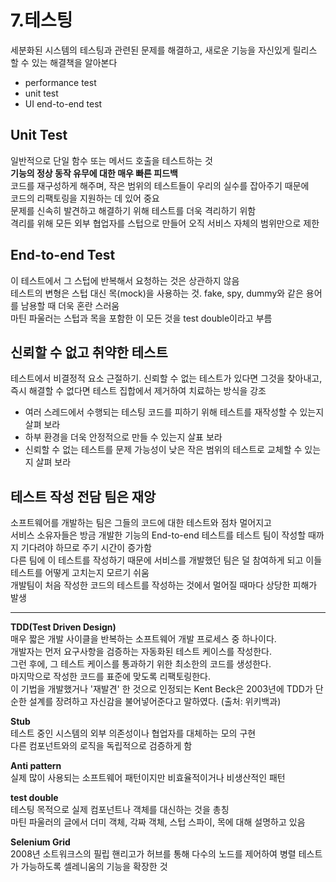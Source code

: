 # 7.테스팅  

세분화된 시스템의 테스팅과 관련된 문제를 해결하고, 새로운 기능을 자신있게 릴리스 할 수 있는 해결책을 알아본다  

-  performance test  
- unit test  
- UI end-to-end test

## Unit Test  
일반적으로 단일 함수 또는 메서드 호출을 테스트하는 것  
**기능의 정상 동작 유무에 대한 매우 빠른 피드백**  
코드를 재구성하게 해주며, 작은 범위의 테스트들이 우리의 실수를 잡아주기 때문에  
코드의 리팩토링을 지원하는 데 있어 중요  
문제를 신속히 발견하고 해결하기 위해 테스트를 더욱 격리하기 위함  
격리를 위해 모든 외부 협업자를 스텁으로 만들어 오직 서비스 자체의 범위만으로 제한  

## End-to-end Test 
이 테스트에서 그 스텁에 반복해서 요청하는 것은 상관하지 않음  
테스트의 변형은 스텁 대신 목(mock)을 사용하는 것. 
fake, spy, dummy와 같은 용어를 남용할 때 더욱 혼란 스러움  
마틴 파울러는 스텁과 목을 포함한 이 모든 것을 test double이라고 부름  
 
## 신뢰할 수 없고 취약한 테스트  
테스트에서 비결정적 요소 근절하기. 
신뢰할 수 없는 테스트가 있다면 그것을 찾아내고, 즉시 해결할 수 없다면 테스트 집합에서 제거하여 치료하는 방식을 강조  
- 여러 스레드에서 수행되는 테스팅 코드를 피하기 위해 테스트를 재작성할 수 있는지 살펴 보라   
- 하부 환경을 더욱 안정적으로 만들 수 있는지 살표 보라  
- 신뢰할 수 없는 테스트를 문제 가능성이 낮은 작은 범위의 테스트로 교체할 수 있는지 살펴 보라  

## 테스트 작성 전담 팀은 재앙  
소프트웨어를 개발하는 팀은 그들의 코드에 대한 테스트와 점차 멀어지고  
서비스 소유자들은 방금 개발한 기능의 End-to-end 테스트를 테스트 팀이 작성할 때까지 기다려야 하므로 주기 시간이 증가함  
다른 팀에 이 테스트를 작성하기 때문에 서비스를 개발했던 팀은 덜 참여하게 되고 이들 테스트를 어떻게 고치는지 모르기 쉬움  
개발팀이 처음 작성한 코드의 테스트를 작성하는 것에서 멀어질 때마다 상당한 피해가 발생  


---
**TDD(Test Driven Design)**   
매우 짧은 개발 사이클을 반복하는 소프트웨어 개발 프로세스 중 하나이다.  
개발자는 먼저 요구사항을 검증하는 자동화된 테스트 케이스를 작성한다.  
그런 후에, 그 테스트 케이스를 통과하기 위한 최소한의 코드를 생성한다.  
마지막으로 작성한 코드를 표준에 맞도록 리팩토링한다.  
이 기법을 개발했거나 '재발견' 한 것으로 인정되는 Kent Beck은 2003년에 TDD가 단순한 설계를 장려하고 자신감을 불어넣어준다고 말하였다. (출처: 위키백과)  

**Stub**  
테스트 중인 시스템의 외부 의존성이나 협업자를 대체하는 모의 구현  
다른 컴포넌트와의 로직을 독립적으로 검증하게 함  

**Anti pattern**  
실제 많이 사용되는 소프트웨어 패턴이지만 비효율적이거나 비생산적인 패턴  

**test double**  
테스팅 목적으로 실제 컴포넌트나 객체를 대신하는 것을 총칭  
마틴 파울러의 글에서 더미 객체, 각짜 객체, 스텁 스파이, 목에 대해 설명하고 있음   

**Selenium Grid**  
2008년 소트워크스의 필립 핸리고가 허브를 통해 다수의 노드를 제어하여 병렬 테스트가 가능하도록 셀레니움의 기능을 확장한 것  

